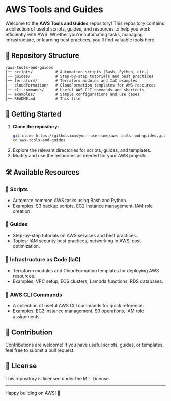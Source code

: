 # AWS Tools and Guides

Welcome to the **AWS Tools and Guides** repository! This repository contains a collection of useful scripts, guides, and resources to help you work efficiently with AWS. Whether you're automating tasks, managing infrastructure, or learning best practices, you'll find valuable tools here.

## 📂 Repository Structure

```
/aws-tools-and-guides
│── scripts/          # Automation scripts (Bash, Python, etc.)
│── guides/           # Step-by-step tutorials and best practices
│── terraform/        # Terraform modules and IaC examples
│── cloudformation/   # CloudFormation templates for AWS resources
│── cli-commands/     # Useful AWS CLI commands and shortcuts
│── examples/         # Sample configurations and use cases
│── README.md         # This file
```

## 🚀 Getting Started

1. **Clone the repository:**
   ```bash
   git clone https://github.com/your-username/aws-tools-and-guides.git
   cd aws-tools-and-guides
   ```
2. Explore the relevant directories for scripts, guides, and templates.
3. Modify and use the resources as needed for your AWS projects.

## 🛠 Available Resources

### 🔹 Scripts
- Automate common AWS tasks using Bash and Python.
- Examples: S3 backup scripts, EC2 instance management, IAM role creation.

### 🔹 Guides
- Step-by-step tutorials on AWS services and best practices.
- Topics: IAM security best practices, networking in AWS, cost optimization.

### 🔹 Infrastructure as Code (IaC)
- Terraform modules and CloudFormation templates for deploying AWS resources.
- Examples: VPC setup, ECS clusters, Lambda functions, RDS databases.

### 🔹 AWS CLI Commands
- A collection of useful AWS CLI commands for quick reference.
- Examples: EC2 instance management, S3 operations, IAM role assignments.

## 📝 Contribution
Contributions are welcome! If you have useful scripts, guides, or templates, feel free to submit a pull request.

## 📜 License
This repository is licensed under the MIT License.

---

Happy building on AWS! 🚀
